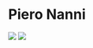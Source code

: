 # Piero Nanni

![](https://api.checklyhq.com/v1/badges/checks/aa722a67-e1a8-4320-8087-ea9f23bc6af3?style=flat&theme=dark&responseTime=true)
![](https://api.checklyhq.com/v1/badges/checks/aa722a67-e1a8-4320-8087-ea9f23bc6af3?style=flat&theme=dark)